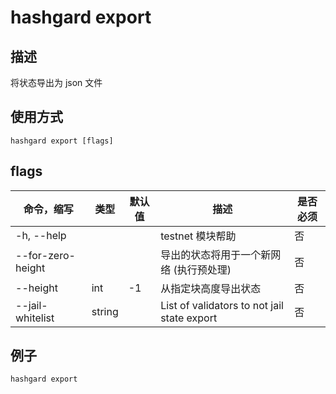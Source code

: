 # hashgard export

## 描述

将状态导出为 json 文件

## 使用方式

```
hashgard export [flags]
```

## flags

| 命令，缩写        | 类型   | 默认值 | 描述                                        | 是否必须 |
| ----------------- | ------ | ------ | ------------------------------------------- | -------- |
| -h, --help        |        |        | testnet 模块帮助                            | 否       |
| --for-zero-height |        |        | 导出的状态将用于一个新网络 (执行预处理)     | 否       |
| --height          | int    | -1     | 从指定块高度导出状态                        | 否       |
| --jail-whitelist  | string |        | List of validators to not jail state export | 否       |

## 例子

`hashgard export`
